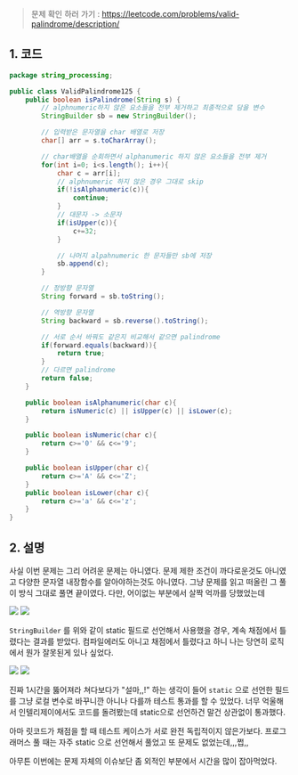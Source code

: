 > 문제 확인 하러 가기 : https://leetcode.com/problems/valid-palindrome/description/

## 1. 코드
```java
package string_processing;

public class ValidPalindrome125 {
    public boolean isPalindrome(String s) {
        // alphnumeric하지 않은 요소들을 전부 제거하고 최종적으로 담을 변수 
        StringBuilder sb = new StringBuilder();

        // 입력받은 문자열을 char 배열로 저장
        char[] arr = s.toCharArray();

        // char배열을 순회하면서 alphanumeric 하지 않은 요소들을 전부 제거
        for(int i=0; i<s.length(); i++){
            char c = arr[i];
            // alphnumeric 하지 않은 경우 그대로 skip
            if(!isAlphanumeric(c)){
                continue;
            }
            // 대문자 -> 소문자
            if(isUpper(c)){
                c+=32;
            }

            // 나머지 alpahnumeric 한 문자들만 sb에 저장
            sb.append(c);
        }

        // 정방향 문자열
        String forward = sb.toString();

        // 역방향 문자열
        String backward = sb.reverse().toString();

        // 서로 순서 바꿔도 같은지 비교해서 같으면 palindrome
        if(forward.equals(backward)){
            return true;
        }
        // 다르면 palindrome
        return false;
    }

    public boolean isAlphanumeric(char c){
        return isNumeric(c) || isUpper(c) || isLower(c);
    }

    public boolean isNumeric(char c){
        return c>='0' && c<='9';
    }

    public boolean isUpper(char c){
        return c>='A' && c<='Z';
    }
    public boolean isLower(char c){
        return c>='a' && c<='z';
    }
}
```

## 2. 설명

사실 이번 문제는 그리 어려운 문제는 아니였다. 문제 제한 조건이 까다로운것도 아니였고 다양한 문자열 내장함수를 알아야하는것도 아니였다. 그냥 문제를 읽고 떠올린 그 풀이 방식 그대로 풀면 끝이였다. 다만, 어이없는 부분에서 살짝 억까를 당했었는데

<img src="https://velog.velcdn.com/images/minwoorich/post/7e7c8870-d261-4ba5-860d-bed6c8af8eb7/image.png" style="margin:0;width:"/>

<img src="https://velog.velcdn.com/images/minwoorich/post/7142a920-b2b4-40d5-b064-ffb141643434/image.png" style="margin:0;width:"/>

``StringBuilder`` 를 위와 같이 static 필드로 선언해서 사용했을 경우, 계속 채점에서 틀렸다는 결과를 받았다. 컴파일에러도 아니고 채점에서 틀렸다고 하니 나는 당연히 로직에서 뭔가 잘못된게 있나 싶었다.

<img src="https://velog.velcdn.com/images/minwoorich/post/f62e8608-056e-4e63-90d2-18ca900238de/image.png" style="margin:0;width:"/>
<img src="https://velog.velcdn.com/images/minwoorich/post/afdf12ca-4179-4a83-bd18-6b21177510ca/image.png" style="margin:0;width:"/>

진짜 1시간을 뚫어져라 쳐다보다가 "설마,,!" 하는 생각이 들어 ``static`` 으로 선언한 필드를 그냥 로컬 변수로 바꾸니깐 아니나 다를까 테스트 통과를 할 수 있었다. 너무 억울해서 인텔리제이에서도 코드를 돌려봤는데 static으로 선언하건 말건 상관없이 통과했다.

아마 릿코드가 채점을 할 때 테스트 케이스가 서로 완전 독립적이지 않은가보다. 프로그래머스 풀 때는 자주 static 으로 선언해서 풀었고 또 문제도 없었는데,,,쩝,,

아무튼 이번에는 문제 자체의 이슈보단 좀 외적인 부분에서 시간을 많이 잡아먹었다. 

